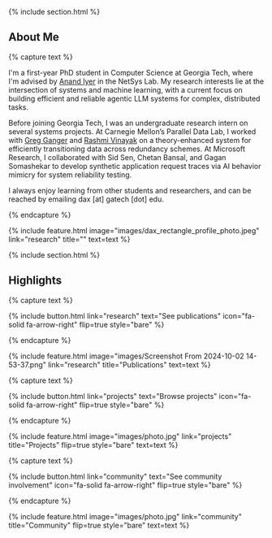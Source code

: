 ---
---

{% include section.html %}
## About Me

{% capture text %}

I'm a first-year PhD student in Computer Science at Georgia Tech, where I'm advised by [Anand Iyer](https://www.anand-iyer.com/) in the NetSys Lab. My research interests lie at the intersection of systems and machine learning, with a current focus on building efficient and reliable agentic LLM systems for complex, distributed tasks.

Before joining Georgia Tech, I was an undergraduate research intern on several systems projects. At Carnegie Mellon’s Parallel Data Lab, I worked with [Greg Ganger](https://www.ece.cmu.edu/directory/bios/ganger-greg.html) and [Rashmi Vinayak](https://www.cs.cmu.edu/~rvinayak/) on a theory-enhanced system for efficiently transitioning data across redundancy schemes. At Microsoft Research, I collaborated with Sid Sen, Chetan Bansal, and Gagan Somashekar to develop synthetic application request traces via AI behavior mimicry for system reliability testing.

I always enjoy learning from other students and researchers, and can be reached by emailing dax [at] gatech [dot] edu.

{% endcapture %}

{%
  include feature.html
  image="images/dax_rectangle_profile_photo.jpeg"
  link="research"
  title=""
  text=text
%}

{% include section.html %}

## Highlights

{% capture text %}


{%
  include button.html
  link="research"
  text="See publications"
  icon="fa-solid fa-arrow-right"
  flip=true
  style="bare"
%}

{% endcapture %}

{%
  include feature.html
  image="images/Screenshot From 2024-10-02 14-53-37.png"
  link="research"
  title="Publications"
  text=text
%}

{% capture text %}


{%
  include button.html
  link="projects"
  text="Browse projects"
  icon="fa-solid fa-arrow-right"
  flip=true
  style="bare"
%}

{% endcapture %}

{%
  include feature.html
  image="images/photo.jpg"
  link="projects"
  title="Projects"
  flip=true
  style="bare"
  text=text
%}

{% capture text %}

{%
  include button.html
  link="community"
  text="See community involvement"
  icon="fa-solid fa-arrow-right"
  flip=true
  style="bare"
%}

{% endcapture %}

{%
  include feature.html
  image="images/photo.jpg"
  link="community"
  title="Community"
  flip=true
  style="bare"
  text=text
%}
